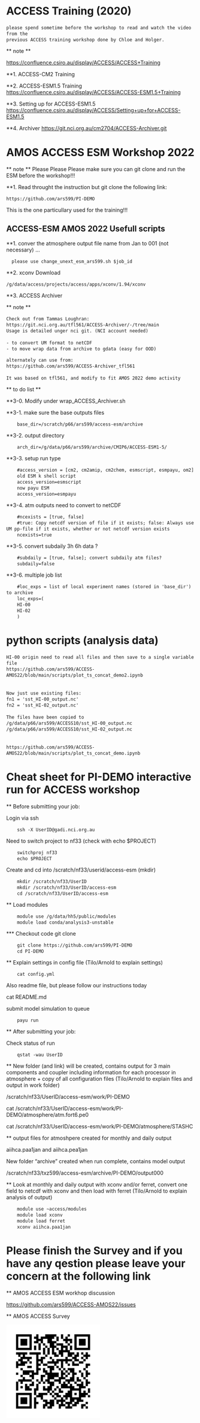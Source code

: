 # ACCESS Training (2020)

```
please spend sometime before the workshop to read and watch the video from the 
previous ACCESS training workshop done by Chloe and Holger.
```

** note **

https://confluence.csiro.au/display/ACCESS/ACCESS+Training

**1. ACCESS-CM2 Training

**2. ACCESS-ESM1.5 Training
https://confluence.csiro.au/display/ACCESS/ACCESS-ESM1.5+Training

**3. Setting up for ACCESS-ESM1.5
https://confluence.csiro.au/display/ACCESS/Setting+up+for+ACCESS-ESM1.5

**4. Archiver
https://git.nci.org.au/cm2704/ACCESS-Archiver.git


# AMOS ACCESS ESM Workshop 2022

** note **
Please Please Please make sure you can git clone and run the ESM before the workshop!!!

**1. Read throught the instruction but git clone the following link:

	https://github.com/ars599/PI-DEMO

This is the one particullary used for the training!!!


## ACCESS-ESM AMOS 2022 Usefull scripts

**1. conver the atmosphere output file name from Jan to 001 (not necessary) ...
```
  please use change_unext_esm_ars599.sh $job_id
```
**2. xconv
Download

	/g/data/access/projects/access/apps/xconv/1.94/xconv

**3. ACCESS Archiver

** note **
```
Check out from Tammas Loughran:
https://git.nci.org.au/tfl561/ACCESS-Archiver/-/tree/main
Usage is detailed unger nci git. (NCI account needed)

- to convert UM format to netCDF
- to move wrap data from archive to gdata (easy for OOD)
```

```
alternately can use from:
https://github.com/ars599/ACCESS-Archiver_tfl561

It was based on tfl561, and modify to fit AMOS 2022 demo activity

```

** to do list **

**3-0. Modify under wrap_ACCESS_Archiver.sh

**3-1.  make sure the base outputs files
```
	base_dir=/scratch/p66/ars599/access-esm/archive
```
**3-2.  output directory
```
	arch_dir=/g/data/p66/ars599/archive/CMIP6/ACCESS-ESM1-5/
```
**3-3.  setup run type
```
	#access_version = [cm2, cm2amip, cm2chem, esmscript, esmpayu, om2]
	old ESM k shell script
	access_version=esmscript
	now payu ESM
	access_version=esmpayu
```
**3-4.  atm outputs need to convert to netCDF
```
	#ncexists = [true, false]
	#true: Copy netcdf version of file if it exists; false: Always use UM pp-file if it exists, whether or not netcdf version exists
	ncexists=true
```
**3-5.  convert subdaily 3h 6h data ?
```
	#subdaily = [true, false]; convert subdaily atm files?
	subdaily=false
```
**3-6.  multiple job list
```
	#loc_exps = list of local experiment names (stored in 'base_dir') to archive
	loc_exps=(
	HI-00
	HI-02
	)
```
# python scripts (analysis data)
	HI-00 origin need to read all files and then save to a single variable file
	https://github.com/ars599/ACCESS-AMOS22/blob/main/scripts/plot_ts_concat_demo2.ipynb


	Now just use existing files:
	fn1 = 'sst_HI-00_output.nc'
	fn2 = 'sst_HI-02_output.nc'

	The files have been copied to 
	/g/data/p66/ars599/ACCESS10/sst_HI-00_output.nc
	/g/data/p66/ars599/ACCESS10/sst_HI-02_output.nc


	https://github.com/ars599/ACCESS-AMOS22/blob/main/scripts/plot_ts_concat_demo.ipynb


# Cheat sheet for PI-DEMO interactive run for ACCESS workshop 

** Before submitting your job: 

Login via ssh  
```
	ssh -X UserID@gadi.nci.org.au 
```
Need to switch project to nf33 (check with echo $PROJECT) 
```
	switchproj nf33 
	echo $PROJECT 
```
Create and cd into /scratch/nf33/userid/access-esm (mkdir) 
```
	mkdir /scratch/nf33/UserID 
	mkdir /scratch/nf33/UserID/access-esm 
	cd /scratch/nf33/UserID/access-esm 
```
** Load modules  
```
	module use /g/data/hh5/public/modules 
	module load conda/analysis3-unstable 
```
*** Checkout code git clone 
```
	git clone https://github.com/ars599/PI-DEMO 
	cd PI-DEMO 
```

** Explain settings in config file (Tilo/Arnold to explain settings) 
```
	cat config.yml 
```
Also readme file, but please follow our instructions today 

cat README.md 

submit model simulation to queue 
```
	payu run 
```
** After submitting your job: 

Check status of run 
```
	qstat -wau UserID 
```
** New folder (and link) will be created, contains output for 3 main components and coupler including information for each processor in atmosphere + copy of all configuration files (Tilo/Arnold to explain files and output in work folder) 

/scratch/nf33/UserID/access-esm/work/PI-DEMO 

cat /scratch/nf33/UserID/access-esm/work/PI-DEMO/atmosphere/atm.fort6.pe0 

cat /scratch/nf33/UserID/access-esm/work/PI-DEMO/atmosphere/STASHC 

** output files for atmoshpere created for monthly and daily output 

aiihca.paa1jan and aiihca.pea1jan 

New folder “archive” created when run complete, contains model output 

/scratch/nf33/txz599/access-esm/archive/PI-DEMO/output000 

** Look at monthly and daily output with xconv and/or ferret, convert one field to netcdf with xconv and then load with ferret (Tilo/Arnold to explain analysis of output) 
```
	module use ~access/modules 
	module load xconv 
	module load ferret 
	xconv aiihca.paa1jan 
```

# Please finish the Survey and if you have any qestion please leave your concern at the following link

** AMOS ACCESS ESM workhop discussion

https://github.com/ars599/ACCESS-AMOS22/issues

** AMOS ACCESS Survey

![](https://github.com/ars599/ACCESS-AMOS22/blob/main/SV_aXgl9K4raENaME6-qrcode.png)

